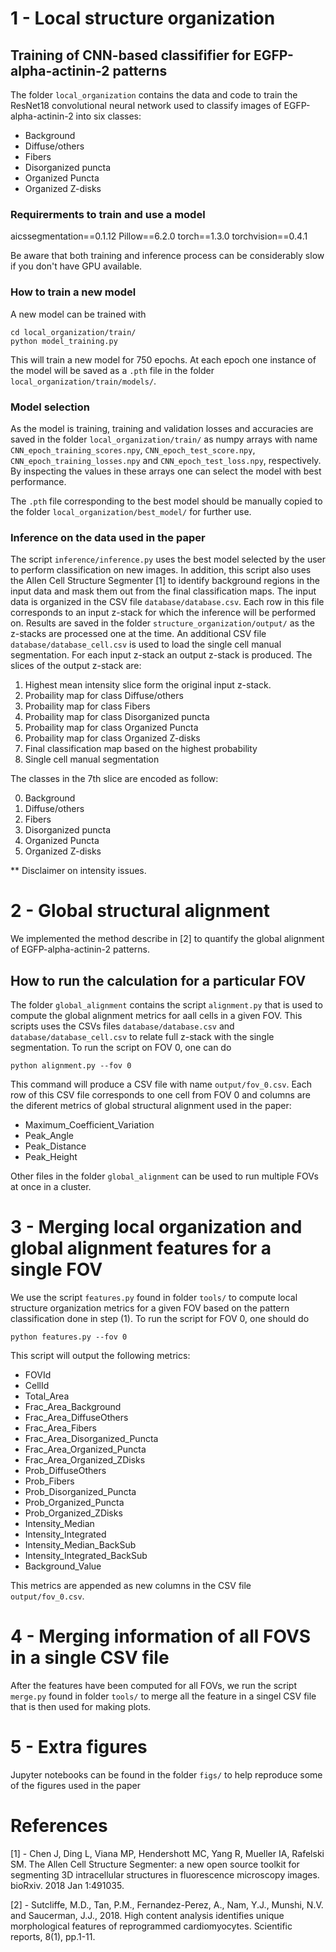 # 1 - Local structure organization

## Training of CNN-based classififier for EGFP-alpha-actinin-2 patterns

The folder `local_organization` contains the data and code to train the ResNet18 convolutional neural network used to classify images of EGFP-alpha-actinin-2 into six classes:

* Background
* Diffuse/others
* Fibers
* Disorganized puncta
* Organized Puncta
* Organized Z-disks

### Requirerments to train and use a model

aicssegmentation==0.1.12
Pillow==6.2.0
torch==1.3.0
torchvision==0.4.1

Be aware that both training and inference process can be considerably slow if you don't have GPU available.

### How to train a new model

A new model can be trained with

```
cd local_organization/train/
python model_training.py
```

This will train a new model for 750 epochs. At each epoch one instance of the model will be saved as a `.pth` file in the folder `local_organization/train/models/`.

### Model selection

As the model is training, training and validation losses and accuracies are saved in the folder `local_organization/train/` as numpy arrays with name `CNN_epoch_training_scores.npy`, `CNN_epoch_test_score.npy`, `CNN_epoch_training_losses.npy` and `CNN_epoch_test_loss.npy`, respectively. By inspecting the values in these arrays one can select the model with best performance.

The `.pth` file corresponding to the best model should be manually copied to the folder `local_organization/best_model/` for further use.

### Inference on the data used in the paper

The script `inference/inference.py` uses the best model selected by the user to perform classification on new images. In addition, this script also uses the Allen Cell Structure Segmenter [1] to identify background regions in the input data and mask them out from the final classification maps. The input data is organized in the CSV file `database/database.csv`. Each row in this file corresponds to an input z-stack for which the inference will be performed on. Results are saved in the folder `structure_organization/output/` as the z-stacks are processed one at the time. An additional CSV file `database/database_cell.csv` is used to load the single cell manual segmentation. For each input z-stack an output z-stack is produced. The slices of the output z-stack are:

1. Highest mean intensity slice form the original input z-stack.
2. Probaility map for class Diffuse/others
3. Probaility map for class Fibers
4. Probaility map for class Disorganized puncta
5. Probaility map for class Organized Puncta
6. Probaility map for class Organized Z-disks
7. Final classification map based on the highest probability
8. Single cell manual segmentation 

The classes in the 7th slice are encoded as follow:

0. Background
1. Diffuse/others
2. Fibers
3. Disorganized puncta
4. Organized Puncta
5. Organized Z-disks

** Disclaimer on intensity issues.

# 2 - Global structural alignment

We implemented the method describe in [2] to quantify the global alignment of EGFP-alpha-actinin-2 patterns.

## How to run the calculation for a particular FOV

The folder `global_alignment` contains the script `alignment.py` that is used to compute the global alignment metrics for aall cells in a given FOV. This scripts uses the CSVs files `database/database.csv` and `database/database_cell.csv` to relate full z-stack with the single segmentation. To run the script on FOV 0, one can do

```
python alignment.py --fov 0
```

This command will produce a CSV file with name `output/fov_0.csv`. Each row of this CSV file corresponds to one cell from FOV 0 and columns are the diferent metrics of global structural alignment used in the paper:

* Maximum_Coefficient_Variation
* Peak_Angle
* Peak_Distance
* Peak_Height

Other files in the folder `global_alignment` can be used to run multiple FOVs at once in a cluster.

# 3 - Merging local organization and global alignment features for a single FOV

We use the script `features.py` found in folder `tools/` to compute local structure organization metrics for a given FOV based on the pattern classification done in step (1). To run the script for FOV 0, one should do

```
python features.py --fov 0
```

This script will output the following metrics:

* FOVId
* CellId
* Total_Area
* Frac_Area_Background
* Frac_Area_DiffuseOthers
* Frac_Area_Fibers
* Frac_Area_Disorganized_Puncta
* Frac_Area_Organized_Puncta
* Frac_Area_Organized_ZDisks
* Prob_DiffuseOthers
* Prob_Fibers
* Prob_Disorganized_Puncta
* Prob_Organized_Puncta
* Prob_Organized_ZDisks
* Intensity_Median
* Intensity_Integrated
* Intensity_Median_BackSub
* Intensity_Integrated_BackSub
* Background_Value

This metrics are appended as new columns in the CSV file `output/fov_0.csv`.

# 4 - Merging information of all FOVS in a single CSV file

After the features have been computed for all FOVs, we run the script `merge.py` found in folder `tools/` to merge all the feature in a singel CSV file that is then used for making plots.

# 5 - Extra figures

Jupyter notebooks can be found in the folder `figs/` to help reproduce some of the figures used in the paper

# References

[1] - Chen J, Ding L, Viana MP, Hendershott MC, Yang R, Mueller IA, Rafelski SM. The Allen Cell Structure Segmenter: a new open source toolkit for segmenting 3D intracellular structures in fluorescence microscopy images. bioRxiv. 2018 Jan 1:491035.

[2] - Sutcliffe, M.D., Tan, P.M., Fernandez-Perez, A., Nam, Y.J., Munshi, N.V. and Saucerman, J.J., 2018. High content analysis identifies unique morphological features of reprogrammed cardiomyocytes. Scientific reports, 8(1), pp.1-11.


















